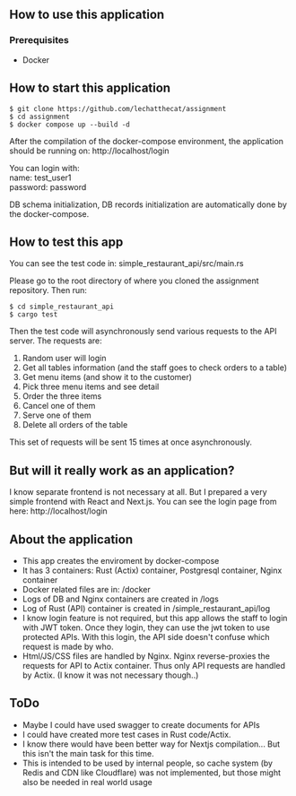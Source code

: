 ## How to use this application

### Prerequisites
- Docker

## How to start this application
```shell
$ git clone https://github.com/lechatthecat/assignment
$ cd assignment
$ docker compose up --build -d
```

After the compilation of the docker-compose environment, the application should be running on: http://localhost/login

You can login with:  
name: test_user1  
password: password  

DB schema initialization, DB records initialization are automatically done by the docker-compose.

## How to test this app
You can see the test code in:
simple_restaurant_api/src/main.rs

Please go to the root directory of where you cloned the assignment repository. Then run:
```shell
$ cd simple_restaurant_api
$ cargo test
```

Then the test code will asynchronously send various requests to the API server.
The requests are:
1. Random user will login
2. Get all tables information (and the staff goes to check orders to a table)
3. Get menu items (and show it to the customer)
4. Pick three menu items and see detail
5. Order the three items
6. Cancel one of them
7. Serve one of them
8. Delete all orders of the table

This set of requests will be sent 15 times at once asynchronously.

## But will it really work as an application?
I know separate frontend is not necessary at all. But I prepared a very simple frontend with React and Next.js. You can see the login page from here: http://localhost/login

## About the application
- This app creates the enviroment by docker-compose
- It has 3 containers: Rust (Actix) container, Postgresql container, Nginx container
- Docker related files are in: /docker
- Logs of DB and Nginx containers are created in /logs
- Log of Rust (API) container is created in /simple_restaurant_api/log
- I know login feature is not required, but this app allows the staff to login with JWT token. Once they login, they can use the jwt token to use protected APIs. With this login, the API side doesn't confuse which request is made by who. 
- Html/JS/CSS files are handled by Nginx. Nginx reverse-proxies the requests for API to Actix container. Thus only API requests are handled by Actix. (I know it was not necessary though..)

## ToDo

- Maybe I could have used swagger to create documents for APIs
- I could have created more test cases in Rust code/Actix.
- I know there would have been better way for Nextjs compilation... But this isn't the main task for this time.
- This is intended to be used by internal people, so cache system (by Redis and CDN like Cloudflare) was not implemented, but those might also be needed in real world usage
  
